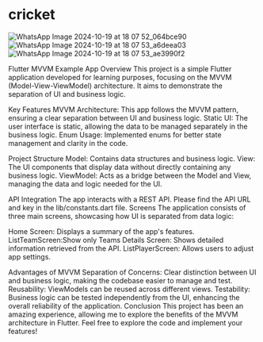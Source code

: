 # cricket
![WhatsApp Image 2024-10-19 at 18 07 52_064bce90](https://github.com/user-attachments/assets/e0e279f4-c93c-49a8-b131-0c1deb06b0a9)
![WhatsApp Image 2024-10-19 at 18 07 53_a6deea03](https://github.com/user-attachments/assets/f645cd79-2de2-49e5-a8dc-7aa312e94a44)
![WhatsApp Image 2024-10-19 at 18 07 53_ae3990f2](https://github.com/user-attachments/assets/f3a30727-f5ff-41ef-ab2b-b4f69c88a690)




Flutter MVVM Example App
Overview
This project is a simple Flutter application developed for learning purposes, focusing on the MVVM (Model-View-ViewModel) architecture. It aims to demonstrate the separation of UI and business logic.

Key Features
MVVM Architecture: This app follows the MVVM pattern, ensuring a clear separation between UI and business logic.
Static UI: The user interface is static, allowing the data to be managed separately in the business logic.
Enum Usage: Implemented enums for better state management and clarity in the code.

Project Structure
Model: Contains data structures and business logic.
View: The UI components that display data without directly containing any business logic.
ViewModel: Acts as a bridge between the Model and View, managing the data and logic needed for the UI.

API Integration
The app interacts with a REST API. Please find the API URL and key in the lib/constants.dart file.
Screens
The application consists of three main screens, showcasing how UI is separated from data logic:

Home Screen: Displays a summary of the app's features.
ListTeamScreen:Show only Teams 
Details Screen: Shows detailed information retrieved from the API.
ListPlayerScreen: Allows users to adjust app settings.

Advantages of MVVM
Separation of Concerns: Clear distinction between UI and business logic, making the codebase easier to manage and test.
Reusability: ViewModels can be reused across different views.
Testability: Business logic can be tested independently from the UI, enhancing the overall reliability of the application.
Conclusion
This project has been an amazing experience, allowing me to explore the benefits of the MVVM architecture in Flutter. Feel free to explore the code and implement your features!
